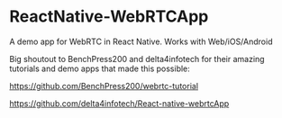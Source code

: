  # ReactNative-WebRTCApp

A demo app for WebRTC in React Native. Works with Web/iOS/Android 



Big shoutout to BenchPress200 and delta4infotech for their amazing tutorials and demo apps that made this possible:


https://github.com/BenchPress200/webrtc-tutorial


https://github.com/delta4infotech/React-native-webrtcApp
